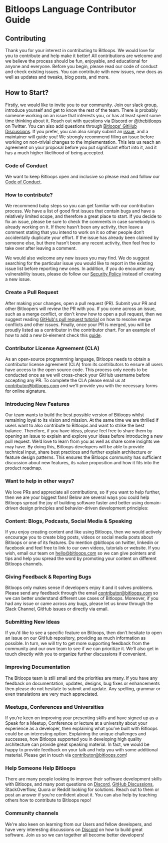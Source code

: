 # Bitloops Language Contributor Guide

## Contributing
Thank you for your interest in contributing to Bitloops. We would love for you to contribute and help make it better! All contributions are welcome and we believe the process should be fun, enjoyable, and educational for anyone and everyone. 
Before you begin, please read our code of conduct and check existing issues. You can contribute with new issues, new docs as well as updates and tweaks, blog posts, and more.
 
## How to Start?
Firstly, we would like to invite you to our community. Join our slack group, introduce yourself and get to know the rest of the team. There is probably someone working on an issue that interests you, or has at least spent some time thinking about it. 
Reach out with questions via [Discord](https://discord.gg/cQcnRJQ256) or [@thebitloops](https://twitter.com/thebitloops) on Twitter. You can also add questions through [Bitloops' GitHub Discussions](https://github.com/bitloops/bitloops-language/discussions). If you prefer, you can also simply submit an [issue](https://github.com/bitloops/bitloops-language/issues), and a maintainer will guide you!
We strongly recommend filing an issue before working on non-trivial changes to the implementation. This lets us reach an agreement on your proposal before you put significant effort into it, and it has a much higher likelihood of being accepted.
 
### Code of Conduct
We want to keep Bitloops open and inclusive so please read and follow our [Code of Conduct](https://github.com/bitloops/bitloops-language/blob/main/CODE_OF_CONDUCT.md).
 
### How to contribute?
We recommend baby steps so you can get familiar with our contribution process. We have a list of good first issues that contain bugs and have a relatively limited scope, and therefore a great place to start. 
If you decide to fix an issue, please be sure to check the comments in case somebody is already working on it. If there hasn’t been any activity, then leave a comment stating that you intend to work on it so other people don’t accidentally duplicate your effort.
If the issue has already been claimed by someone else, but there hasn’t been any recent activity, then feel free to take over after leaving a comment. 

We would also welcome any new issues you may find. We do suggest searching for the particular issue you would like to report in the existing issue list before reporting new ones. In addition, if you do encounter any vulnerability issues, please do follow our [Security Policy](https://github.com/bitloops/bitloops-language/blob/main/.github/SECURITY) instead of creating a new issue. 
 
### Create a Pull Request
After making your changes, open a pull request (PR). Submit your PR and other Bitloopers will review the PR with you. 
If you come across an issue, such as a merge conflict, or don't know how to open a pull request, then we suggest reading [GitHub's pull request tutorial](https://docs.github.com/en/pull-requests/collaborating-with-pull-requests) on how to resolve merge conflicts and other issues. Finally, once your PR is merged, you will be proudly listed as a contributor in the contributor chart.
For an example of how to add a new bl-element check this [guide](https://github.com/bitloops/bitloops-language/blob/main/HOW_TO_ADD_BL_ELEMENT.md).
 
### Contributor License Agreement (CLA)
As an open-source programming language, Bitloops needs to obtain a contributor license agreement (CLA) from its contributors to ensure all users have access to the open source code. This process only needs to be conducted once as we will cross-check your GitHub username before accepting any PR. To complete the CLA please email us at contributor@bitloops.com and we’ll provide you with the necessary forms for online signature.  
 
### Introducing New Features
Our team wants to build the best possible version of Bitloops whilst remaining loyal to its vision and mission. At the same time we are thrilled if users want to also contribute to Bitloops and want to strike the best balance. 
Therefore, if you have ideas, please feel free to share them by opening an issue to explain and explore your ideas before introducing a new pull request. We’d love to learn from you as well as share some insights we may have. 
By doing this, Bitloops developers will be able to provide technical input, share best practices and further explain architecture or feature design patterns. This ensures the Bitloops community has sufficient discussion about new features, its value proposition and how it fits into the product roadmap. 
 
 
### Want to help in other ways?
We love PRs and appreciate all contributions, so if you want to help further, then we are your biggest fans! Below are several ways you could help Bitloops spread the joy of building software faster and better using domain-driven design principles and behavior-driven development principles:

### Content: Blogs, Podcasts, Social Media & Speaking
If you enjoy creating content and like using Bitloops, then we would actively encourage you to create blog posts, videos or social media posts about Bitloops or one of its features. Do mention @bitloops on twitter, linkedin or facebook and feel free to link to our own videos, tutorials or website. 
If you wish, email our team on hello@bitloops.com so we can give pointers and tips and help you spread the word by promoting your content on different Bitloops channels. 
 
### Giving Feedback & Reporting Bugs
Bitloops only makes sense if developers enjoy it and it solves problems. Please send any feedback through the email contributor@bitloops.com so we can better understand different use cases of Bitloops. Moreover, if you had any issue or came across any bugs, please let us know through the Slack Channel, GitHub issues or directly via email. 

### Submitting New Ideas
If you’d like to see a specific feature on Bitloops, then don’t hesitate to open an issue on our GitHub repository, providing as much information as possible. In turn, we will try to get more supporting feedback from the community and our own team to see if we can prioritize it. We’ll also get in touch directly with you to organize further discussions if convenient. 

### Improving Documentation
The Bitloops team is still small and the priorities are many. If you have any feedback on documentation, updates, designs, bug fixes or enhancements then please do not hesitate to submit and update. Any spelling, grammar or even translations are very much appreciated. 

### Meetups, Conferences and Universities
If you’re keen on improving your presenting skills and have signed up as a Speak for a Meetup, Conference or lecture at a university about your experience as a developer, then explaining what you’ve built with Bitloops could be an interesting option. Explaining the unique challenges and successes, how Bitloops supported you in developing high quality architecture can provide great speaking material. 
In fact, we would be happy to provide feedback on your talk and help you with some additional material. Please get in touch via contributor@bitloops.com!

### Help Someone Help Bitloops
There are many people looking to improve their software development skills with Bitloops, and many post questions on [Discord](https://discord.gg/cQcnRJQ256), [GitHub Discussions](https://github.com/bitloops/bitloops-language/discussions), StackOverflow, Quora or Reddit looking for solutions. Reach out to them or post an answer if you’re confident about it. You can also help by teaching others how to contribute to Bitloops repo!
 
### Community channels
We're also keen on learning from our Users and fellow developers, and have very interesting discussions on [Discord](https://discord.gg/cQcnRJQ256) on how to build great software. Join us so we can together all become better developers!
 
